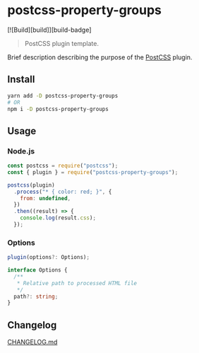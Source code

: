 # postcss-property-groups

[![Build][build]][build-badge]

> PostCSS plugin template.

Brief description describing the purpose of the [PostCSS](https://github.com/postcss/postcss) plugin.

## Install

```bash
yarn add -D postcss-property-groups
# OR
npm i -D postcss-property-groups
```

## Usage

### Node.js

```js
const postcss = require("postcss");
const { plugin } = require("postcss-property-groups");

postcss(plugin)
  .process("* { color: red; }", {
    from: undefined,
  })
  .then((result) => {
    console.log(result.css);
  });
```

### Options

```ts
plugin(options?: Options);

interface Options {
  /**
   * Relative path to processed HTML file
   */
  path?: string;
}
```

## Changelog

[CHANGELOG.md](CHANGELOG.md)
